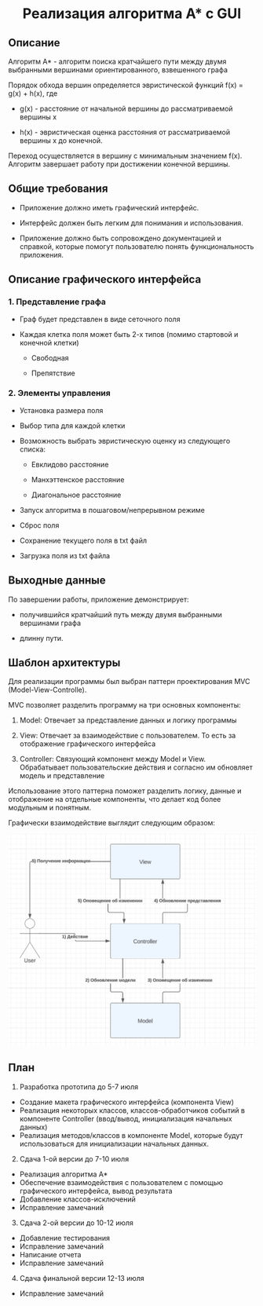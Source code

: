 # <center>Реализация алгоритма А* с GUI</center>
## Описание 
Алгоритм A* - алгоритм поиска кратчайшего пути между двумя выбранными вершинами ориентированного, взвешенного графа

Порядок обхода вершин определяется эвристической функций f(x) = g(x) + h(x), где

- g(x) - расстояние от начальной вершины до рассматриваемой вершины x

- h(x) - эвристическая оценка расстояния от рассматриваемой вершины x до конечной.

Переход осуществляется в вершину с минимальным значением f(x). Алгоритм завершает работу при достижении конечной вершины.

## Общие требования
- Приложение должно иметь графический интерфейс.

- Интерфейс должен быть легким для понимания и использования.

- Приложение должно быть сопровождено документацией и справкой, которые помогут пользователю понять функциональность приложения.

## Описание графического интерфейса

### 1. Представление графа
- Граф будет представлен в виде сеточного поля

- Каждая клетка поля может быть 2-х типов (помимо стартовой и конечной клетки)

    - Свободная

    - Препятствие

### 2. Элементы управления

- Установка размера поля 

- Выбор типа для каждой клетки

- Возможность выбрать эвристическую оценку из следующего списка:

    - Евклидово расстояние

    - Манхэттенское расстояние

    - Диагональное расстояние

- Запуск алгоритма в пошаговом/непрерывном режиме

- Сброс поля

- Сохранение текущего поля в txt файл

- Загрузка поля из txt файла



## Выходные данные 

По завершении работы, приложение демонстрирует:

- получившийся кратчайший путь между двумя выбранными вершинами графа 

- длинну пути.

## Шаблон архитектуры
Для реализации программы был выбран паттерн проектирования MVC (Model-View-Controlle). 

MVC позволяет разделить программу на три основных компоненты:

1. Model: Отвечает за представление данных и логику программы

2. View: Отвечает за взаимодействие с пользователем. То есть за отображение графического интерфейса

3. Controller: Связующий компонент между Model и View. Обрабатывает пользовательские действия и согласно им обновляет модель и представление

Использование этого паттерна поможет разделить логику, данные и отображение на отдельные компоненты, что делает код более модульным и понятным.

Графически взаимодействие выглядит следующим образом:

![Screnshot](https://github.com/Maxim2121512/Practice/blob/main/image.png)

## План
1. Разработка прототипа до 5-7 июля
- Создание макета графического интерфейса (компонента View)
- Реализация некоторых классов, классов-обработчиков событий в компоненте Controller (ввод/вывод, инициализация начальных данных)
- Реализация методов/классов в компоненте Model, которые будут использоваться для инициализации начальных данных.
2. Сдача 1-ой версии до 7-10 июля
- Реализация алгоритма A*
- Обеспечение взаимодействия с пользователем с помощью графического интерфейса, вывод результата
- Добавление классов-исключений
- Исправление замечаний 
3. Сдача 2-ой версии до 10-12 июля
- Добавление тестирования
- Исправление замечаний
- Написание отчета
- Исправление замечаний
4. Сдача финальной версии 12-13 июля
- Исправление замечаний

